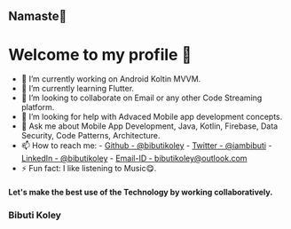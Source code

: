 ## Namaste🙏
# Welcome to my profile 👋

- 🔭 I’m currently working on Android Koltin MVVM.
- 🌱 I’m currently learning Flutter.
- 👯 I’m looking to collaborate on Email or any other Code Streaming platform.
- 🤔 I’m looking for help with Advaced Mobile app development concepts.
- 💬 Ask me about Mobile App Development, Java, Kotlin, Firebase, Data Security, Code Patterns, Architecture.
- 📫 How to reach me: 
         - [Github - @bibutikoley](https://bibutikoley.github.io/)
         - [Twitter - @iambibuti](https://twitter.com/iambibuti)
         - [LinkedIn - @bibutikoley](https://www.linkedin.com/in/bibutikoley/)
         - [Email-ID - bibutikoley@outlook.com](mailto://bibutikoley@outlook.com)
- ⚡ Fun fact: I like listening to Music😋.

#### Let's make the best use of the Technology by working collaboratively.
### Bibuti Koley
